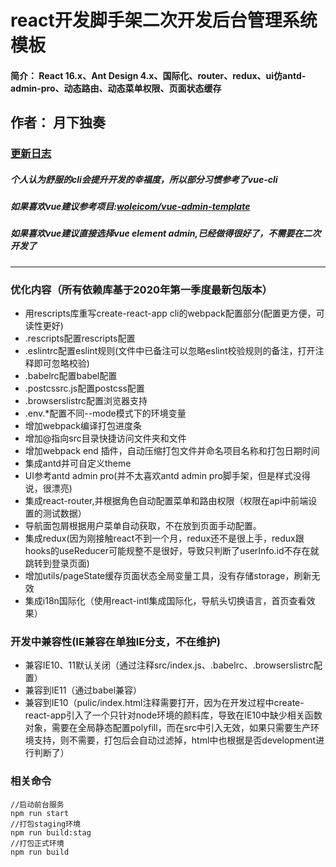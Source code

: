 # react开发脚手架二次开发后台管理系统模板
#### 简介： React 16.x、Ant Design 4.x、国际化、router、redux、ui仿antd-admin-pro、动态路由、动态菜单权限、页面状态缓存
## 作者： 月下独奏
### [更新日志](./note/updatelog.md)
##### 个人认为舒服的cli会提升开发的幸福度，所以部分习惯参考了vue-cli
##### 如果喜欢vue建议参考项目:[woleicom/vue-admin-template](https://github.com/woleicom/vue-admin-template)
##### 如果喜欢vue建议直接选择vue element admin,已经做得很好了，不需要在二次开发了
-----------
### 优化内容（所有依赖库基于2020年第一季度最新包版本）
- 用rescripts库重写create-react-app cli的webpack配置部分(配置更方便，可读性更好)
- .rescripts配置rescripts配置
- .eslintrc配置eslint规则(文件中已备注可以忽略eslint校验规则的备注，打开注释即可忽略校验)
- .babelrc配置babel配置
- .postcssrc.js配置postcss配置
- .browserslistrc配置浏览器支持
- .env.*配置不同--mode模式下的环境变量
- 增加webpack编译打包进度条
- 增加@指向src目录快捷访问文件夹和文件
- 增加webpack end 插件，自动压缩打包文件并命名项目名称和打包日期时间
- 集成antd并可自定义theme
- UI参考antd admin pro(并不太喜欢antd admin pro脚手架，但是样式没得说，很漂亮)
- 集成react-router,并根据角色自动配置菜单和路由权限（权限在api中前端设置的测试数据）
- 导航面包屑根据用户菜单自动获取，不在放到页面手动配置。
- 集成redux(因为刚接触react不到一个月，redux还不是很上手，redux跟hooks的useReducer可能规整不是很好，导致只判断了userInfo.id不存在就跳转到登录页面)
- 增加utils/pageState缓存页面状态全局变量工具，没有存储storage，刷新无效
- 集成i18n国际化（使用react-intl集成国际化，导航头切换语言，首页查看效果）

### 开发中兼容性(IE兼容在单独IE分支，不在维护)
- 兼容IE10、11默认关闭（通过注释src/index.js、.babelrc、.browserslistrc配置）
- 兼容到IE11（通过babel兼容）
- 兼容到IE10（pulic/index.html注释需要打开，因为在开发过程中create-react-app引入了一个只针对node环境的颜料库，导致在IE10中缺少相关函数对象，需要在全局静态配置polyfill，而在src中引入无效，如果只需要生产环境支持，则不需要，打包后会自动过滤掉，html中也根据是否development进行判断了）
### 相关命令
```
//启动前台服务
npm run start
//打包staging环境
npm run build:stag
//打包正式环境
npm run build
```
